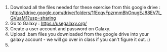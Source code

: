 1. Download all the files needed for these exercise from this google drive : https://drive.google.com/drive/folders/1fEcqvFpzrmmBhOnugEJ88EV7I_GVuaM1?usp=sharing
2. Go to Galaxy : https://usegalaxy.org/
3. Create a user account and password on Galaxy.
4. Upload .bam files you downloaded from the google drive into your galaxy account - we will go over in class if you can't figure it out. :)
5. 
